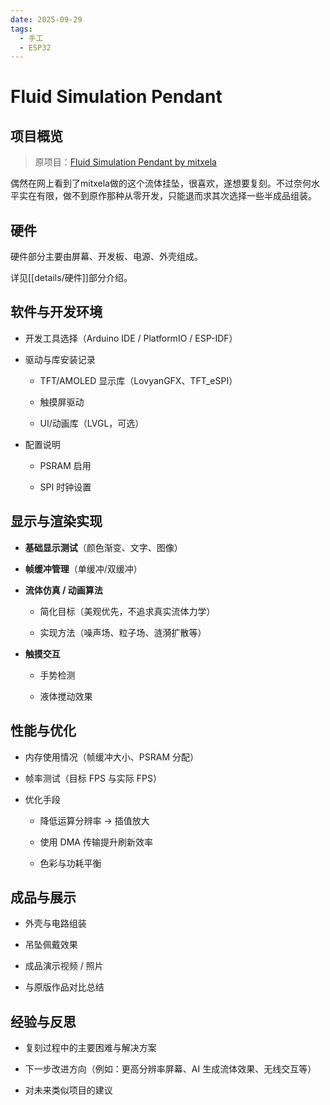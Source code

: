 ```yaml
---
date: 2025-09-29
tags:
  - 手工
  - ESP32
---
```


# Fluid Simulation Pendant

## 项目概览

> 原项目：[Fluid Simulation Pendant by mitxela](https://mitxela.com/projects/fluid-pendant)

偶然在网上看到了mitxela做的这个流体挂坠，很喜欢，遂想要复刻。不过奈何水平实在有限，做不到原作那种从零开发，只能退而求其次选择一些半成品组装。

## 硬件

硬件部分主要由屏幕、开发板、电源、外壳组成。

详见[[details/硬件]]部分介绍。
## 软件与开发环境

- 开发工具选择（Arduino IDE / PlatformIO / ESP-IDF）
    
- 驱动与库安装记录
    
    - TFT/AMOLED 显示库（LovyanGFX、TFT_eSPI）
        
    - 触摸屏驱动
        
    - UI/动画库（LVGL，可选）
        
- 配置说明
    
    - PSRAM 启用
        
    - SPI 时钟设置
        

## 显示与渲染实现

- **基础显示测试**（颜色渐变、文字、图像）
    
- **帧缓冲管理**（单缓冲/双缓冲）
    
- **流体仿真 / 动画算法**
    
    - 简化目标（美观优先，不追求真实流体力学）
        
    - 实现方法（噪声场、粒子场、涟漪扩散等）
        
- **触摸交互**
    
    - 手势检测
        
    - 液体搅动效果
        

## 性能与优化

- 内存使用情况（帧缓冲大小、PSRAM 分配）
    
- 帧率测试（目标 FPS 与实际 FPS）
    
- 优化手段
    
    - 降低运算分辨率 → 插值放大
        
    - 使用 DMA 传输提升刷新效率
        
    - 色彩与功耗平衡
        

## 成品与展示

- 外壳与电路组装
    
- 吊坠佩戴效果
    
- 成品演示视频 / 照片
    
- 与原版作品对比总结
    

## 经验与反思

- 复刻过程中的主要困难与解决方案
    
- 下一步改进方向（例如：更高分辨率屏幕、AI 生成流体效果、无线交互等）
    
- 对未来类似项目的建议
